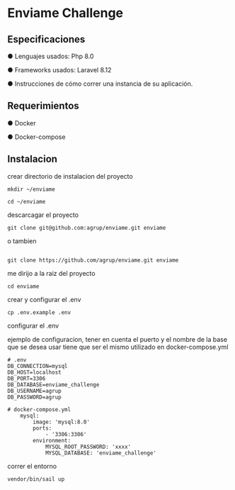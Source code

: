# Enviame Challenge

## Especificaciones 

● Lenguajes usados: Php 8.0

● Frameworks usados: Laravel 8.12

● Instrucciones de cómo correr una instancia de su aplicación.


## Requerimientos

●  Docker

●  Docker-compose

## Instalacion

crear directorio de instalacion del proyecto
```
mkdir ~/enviame

cd ~/enviame 
```

descarcagar el proyecto

```
git clone git@github.com:agrup/enviame.git enviame
```
o tambien

```

git clone https://github.com/agrup/enviame.git enviame 

```
me dirijo a la raiz del proyecto

```
cd enviame

```

crear y configurar el .env
```
cp .env.example .env

```
configurar el .env 

ejemplo de configuracion, tener en cuenta el puerto y el nombre de la base que se desea usar tiene que ser el mismo utilizado en docker-compose.yml



```
# .env
DB_CONNECTION=mysql
DB_HOST=localhost
DB_PORT=3306
DB_DATABASE=enviame_challenge
DB_USERNAME=agrup
DB_PASSWORD=agrup

```


```
# docker-compose.yml
    mysql:
        image: 'mysql:8.0'
        ports:
            - '3306:3306'
        environment:
            MYSQL_ROOT_PASSWORD: 'xxxx'
            MYSQL_DATABASE: 'enviame_challenge'

```


correr el entorno

```
vendor/bin/sail up

```
